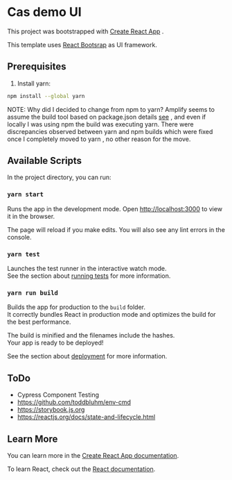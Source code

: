 # Cas demo UI

This project was bootstrapped with [Create React App](https://github.com/facebook/create-react-app) .

This template uses [React Bootsrap](https://react-bootstrap.netlify.com/) as UI framework.

## Prerequisites

1. Install yarn:

  ```bash
  npm install --global yarn
  ```

  NOTE: Why did I decided to change from npm to yarn?  Amplify seems to assume the build tool based on package.json details [see](https://docs.aws.amazon.com/amplify/latest/userguide/build-settings.html) , and even if locally I was using npm the build was executing yarn. There were discrepancies observed between yarn and npm builds which were fixed once I completely moved to yarn , no other reason for the move.

## Available Scripts

In the project directory, you can run:

### `yarn start`

Runs the app in the development mode.
Open [http://localhost:3000](http://localhost:3000) to view it in the browser.

The page will reload if you make edits.
You will also see any lint errors in the console.

### `yarn test`

Launches the test runner in the interactive watch mode.<br />
See the section about [running tests](https://facebook.github.io/create-react-app/docs/running-tests) for more information.

### `yarn run build`

Builds the app for production to the `build` folder.<br />
It correctly bundles React in production mode and optimizes the build for the best performance.

The build is minified and the filenames include the hashes.<br />
Your app is ready to be deployed!

See the section about [deployment](https://facebook.github.io/create-react-app/docs/deployment) for more information.

## ToDo

- Cypress Component Testing
- https://github.com/toddbluhm/env-cmd
- https://storybook.js.org
- https://reactjs.org/docs/state-and-lifecycle.html

## Learn More

You can learn more in the [Create React App documentation](https://facebook.github.io/create-react-app/docs/getting-started).

To learn React, check out the [React documentation](https://reactjs.org/).
